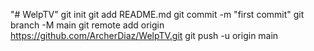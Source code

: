 "# WelpTV"  git init git add README.md git commit -m "first commit" git branch -M main git remote add origin https://github.com/ArcherDiaz/WelpTV.git git push -u origin main
